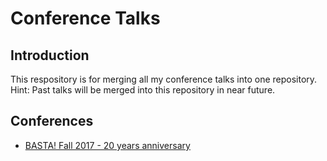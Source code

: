 # Conference Talks

## Introduction

This respository is for merging all my conference talks into one repository.
Hint: Past talks will be merged into this repository in near future.

## Conferences

* [BASTA! Fall 2017 - 20 years anniversary](https://github.com/Inoverse/conferences/basta_2017_fall)